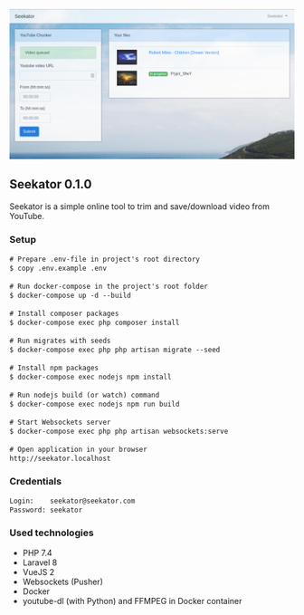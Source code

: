 ![Seekator](https://raw.githubusercontent.com/dreeman/seekator/main/image.png)

## Seekator 0.1.0

Seekator is a simple online tool to trim and save/download video from YouTube.

### Setup

    # Prepare .env-file in project's root directory
    $ copy .env.example .env

    # Run docker-compose in the project's root folder
    $ docker-compose up -d --build

    # Install composer packages
    $ docker-compose exec php composer install

    # Run migrates with seeds
    $ docker-compose exec php php artisan migrate --seed

    # Install npm packages
    $ docker-compose exec nodejs npm install

    # Run nodejs build (or watch) command
    $ docker-compose exec nodejs npm run build

    # Start Websockets server
    $ docker-compose exec php php artisan websockets:serve

    # Open application in your browser 
    http://seekator.localhost

### Credentials
    
    Login:    seekator@seekator.com
    Password: seekator

### Used technologies

- PHP 7.4
- Laravel 8
- VueJS 2
- Websockets (Pusher)
- Docker
- youtube-dl (with Python) and FFMPEG in Docker container
